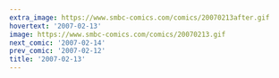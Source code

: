 ```yaml
---
extra_image: https://www.smbc-comics.com/comics/20070213after.gif
hovertext: '2007-02-13'
image: https://www.smbc-comics.com/comics/20070213.gif
next_comic: '2007-02-14'
prev_comic: '2007-02-12'
title: '2007-02-13'
---
```


